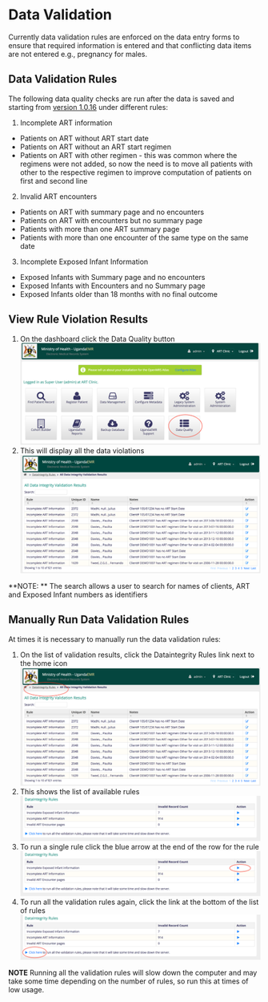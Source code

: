# Data Validation 
Currently data validation rules are enforced on the data entry forms to ensure that required information is entered and that conflicting data items are not entered e.g., pregnancy for males. 

## Data Validation Rules  
The following data quality checks are run after the data is saved and  starting from [version 1.0.16](ugandaemr-1016.md)
 under different rules:

1. Incomplete ART information
  * Patients on ART without ART start date 
  * Patients on ART without an ART start regimen 
  * Patients on ART with other regimen - this was common where the regimens were not added, so now the need is to move all patients with other to the respective regimen to improve computation of patients on first and second line
2. Invalid ART encounters
  * Patients on ART with summary page and no encounters 
  * Patients on ART with encounters but no summary page
  * Patients with more than one ART summary page 
  * Patients with more than one encounter of the same type on the same date 
3. Incomplete Exposed Infant Information 
  * Exposed Infants with Summary page and no encounters 
  * Exposed Infants with Encounters and no Summary page 
  * Exposed Infants older than 18 months with no final outcome 

## View Rule Violation Results 
1. On the dashboard click the Data Quality button  
![Data Quality Link](/assets/data_quality_link.png)
2. This will display all the data violations 
![Data Violations](/assets/list_of_data_violations.png)

**NOTE: ** The search allows a user to search for names of clients, ART and Exposed Infant numbers as identifiers

 ## Manually Run Data Validation Rules  
 At times it is necessary to manually run the data validation rules: 
 
1. On the list of validation results, click the Dataintegrity Rules link next to the home icon 
![Data Integrity Rules Link](/assets/data_integrity_rules_link.png) 
2. This shows the list of available rules 
![Data Validation Rules List](/assets/data_integrity_rules_list.png) 
3. To run a single rule click the blue arrow at the end of the row for the rule 
![Run a single rule](/assets/data_integrity_rules_list_single_rule.png) 
4. To run all the validation rules again, click the link at the bottom of the list of rules 
![Run all validation rules](/assets/data_integrity_rules_list_all_rules.png)

**NOTE** Running all the validation rules will slow down the computer and may take some time depending on the number of rules, so run this at times of low usage. 
 